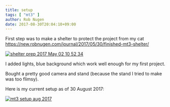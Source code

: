 ```yaml
---
title: setup
tags: [ "mt3" ]
author: Rob Nugen
date: 2017-08-30T20:04:10+09:00
---
```


First step was to make a shelter to protect the project from my cat
https://new.robnugen.com/journal/2017/05/30/finished-mt3-shelter/

[![shelter prep 2017 May 02 10 52 34](//b.robnugen.com/art/marble_track_3/shelter/2017_may_30_finished_shelter/thumbs/shelter_prep_2017_May_02_10_52_34.jpg)](//b.robnugen.com/art/marble_track_3/shelter/2017_may_30_finished_shelter/shelter_prep_2017_May_02_10_52_34.jpg)

I added lights, blue background which work well enough for my first project.

Bought a pretty good camera and stand (because the stand I tried to
make was too flimsy).

Here is my current setup as of 30 August 2017:

[![mt3 setup aug 2017](//b.robnugen.com/art/marble_track_3/set/thumbs/mt3_setup_aug_2017.jpg)](//b.robnugen.com/art/marble_track_3/set/mt3_setup_aug_2017.jpg)
